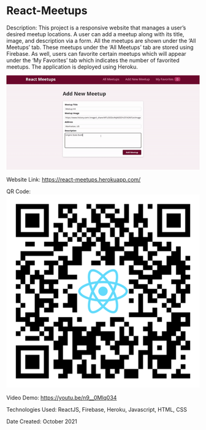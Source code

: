 # React-Meetups

Description: This project is a responsive website that manages a user’s desired meetup locations. A user can add a meetup along with its title, image, and description via a form. All the meetups are shown under the ‘All Meetups’ tab. These meetups under the ‘All Meetups’ tab are stored using Firebase. As well, users can favorite certain meetups which will appear under the ‘My Favorites’ tab which indicates the number of favorited meetups. The application is deployed using Heroku.

![Alt Text](https://github.com/ChenGrant/React-Meetups/blob/a37311cfc068366d6ec19a7d4069682414c87ce4/about/gif.gif)

Website Link: https://react-meetups.herokuapp.com/

QR Code: 
![Alt Text](https://github.com/ChenGrant/React-Meetups/blob/a37311cfc068366d6ec19a7d4069682414c87ce4/about/qr-code.png)

Video Demo: https://youtu.be/n9__0Mlq034

Technologies Used: ReactJS, Firebase, Heroku, Javascript, HTML, CSS

Date Created: October 2021
